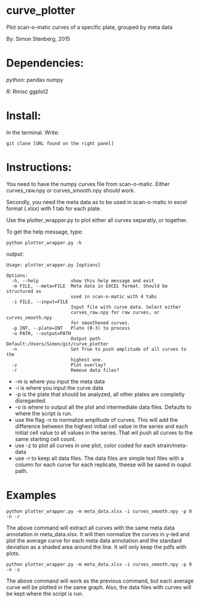 # curve_plotter

Plot scan-o-matic curves of a specific plate, grouped by meta data

By: Simon Stenberg, 2015

# Dependencies:

_python:_
pandas
numpy

_R:_
Rmisc
ggplot2

# Install:

In the terminal. Write:

	git clone [URL found on the right panel]


# Instructions:

You need to have the numpy curves file from scan-o-matic. Either curves_raw.npy or curves_smooth.npy should work.

Secondly, you need the meta data as to be used in scan-o-matic in excel format (.xlsx) with 1 tab for each plate.

Use the plotter_wrapper.py to plot either all curves separatly, or together.

To get the help message, type:
	
	python plotter_wrapper.py -h

output:

	Usage: plotter_wrapper.py [options]
	
	Options:
	  -h, --help            show this help message and exit
	  -m FILE, --meta=FILE  Meta data in EXCEL format. Should be structured as
	                        used in scan-o-matic with 4 tabs
	  -i FILE, --input=FILE
	                        Input file with curve data. Select either
	                        curves_raw.npy for raw curves, or curves_smooth.npy
	                        for smoothened curves.
	  -p INT, --plate=INT   Plate (0-3) to process
	  -o PATH, --output=PATH
	                        Output path Default:/Users/Simon/git/curve_plotter
	  -n                    Set True to push amplitude of all curves to the
	                        highest one.
	  -z                    Plot overlay?
	  -r                    Remove data files?
	

* -m is where you input the meta data
* -i is where you input the curve data
* -p is the plate that should be analyzed, all other plates are completly disregarded.
* -o is where to output all the plot and intermediate data files. Defaults to where the script is run.
* use the flag -n to normalize amplitude of curves. This will add the difference between the highest initial cell value in the series and each initial cell value to all values in the series. That wil push all curves to the same starting cell count.
* use -z to plot all curves in one plot, color coded for each strain/meta-data
* use -r to keep all data files. The data files are simple text files with a column for each curve for each replicate, theese will be saved in ouput path.

# Examples

	python plotter_wrapper.py -m meta_data.xlsx -i curves_smooth.npy -p 0 -n -r

The above command will extract all curves with the same meta data annotation in meta_data.xlsx. It will then normalize the curves in y-led and plot the average curve for each meta data annotation and the standard deviation as a shaded area around the line. It will only keep the pdfs with plots.

	python plotter_wrapper.py -m meta_data.xlsx -i curves_smooth.npy -p 0 -n -z

The above command will work as the previous command, but each average curve will be plotted in the same graph. Also, the data files with curves will be kept where the script is run.
